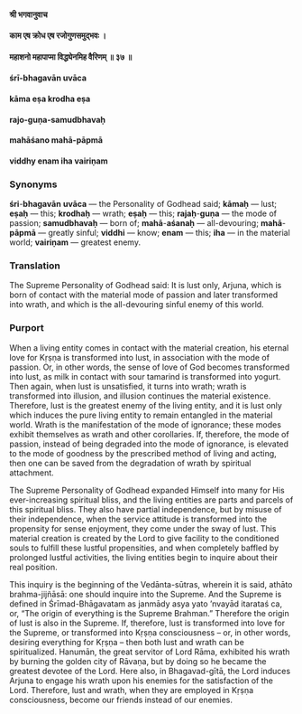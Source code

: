 #### श्री भगवानुवाच
#### काम एष क्रोध एष रजोगुणसमुद्भवः ।
#### महाशनो महापाप्मा विद्ध्येनमिह वैरिणम् ॥ ३७ ॥

#### śrī-bhagavān uvāca
#### kāma eṣa krodha eṣa
#### rajo-guṇa-samudbhavaḥ
#### mahāśano mahā-pāpmā
#### viddhy enam iha vairiṇam

### Synonyms

**śri**-**bhagavān** **uvāca** — the Personality of Godhead said; **kāmaḥ** — lust; **eṣaḥ** — this; **krodhaḥ** — wrath; **eṣaḥ** — this; **rajaḥ**-**guṇa** — the mode of passion; **samudbhavaḥ** — born of; **mahā**-**aśanaḥ** — all-devouring; **mahā**-**pāpmā** — greatly sinful; **viddhi** — know; **enam** — this; **iha** — in the material world; **vairiṇam** — greatest enemy.

### Translation

The Supreme Personality of Godhead said: It is lust only, Arjuna, which is born of contact with the material mode of passion and later transformed into wrath, and which is the all-devouring sinful enemy of this world.

### Purport

When a living entity comes in contact with the material creation, his eternal love for Kṛṣṇa is transformed into lust, in association with the mode of passion. Or, in other words, the sense of love of God becomes transformed into lust, as milk in contact with sour tamarind is transformed into yogurt. Then again, when lust is unsatisfied, it turns into wrath; wrath is transformed into illusion, and illusion continues the material existence. Therefore, lust is the greatest enemy of the living entity, and it is lust only which induces the pure living entity to remain entangled in the material world. Wrath is the manifestation of the mode of ignorance; these modes exhibit themselves as wrath and other corollaries. If, therefore, the mode of passion, instead of being degraded into the mode of ignorance, is elevated to the mode of goodness by the prescribed method of living and acting, then one can be saved from the degradation of wrath by spiritual attachment.

The Supreme Personality of Godhead expanded Himself into many for His ever-increasing spiritual bliss, and the living entities are parts and parcels of this spiritual bliss. They also have partial independence, but by misuse of their independence, when the service attitude is transformed into the propensity for sense enjoyment, they come under the sway of lust. This material creation is created by the Lord to give facility to the conditioned souls to fulfill these lustful propensities, and when completely baffled by prolonged lustful activities, the living entities begin to inquire about their real position.

This inquiry is the beginning of the Vedānta-sūtras, wherein it is said, athāto brahma-jijñāsā: one should inquire into the Supreme. And the Supreme is defined in Śrīmad-Bhāgavatam as janmādy asya yato ’nvayād itarataś ca, or, “The origin of everything is the Supreme Brahman.” Therefore the origin of lust is also in the Supreme. If, therefore, lust is transformed into love for the Supreme, or transformed into Kṛṣṇa consciousness – or, in other words, desiring everything for Kṛṣṇa – then both lust and wrath can be spiritualized. Hanumān, the great servitor of Lord Rāma, exhibited his wrath by burning the golden city of Rāvaṇa, but by doing so he became the greatest devotee of the Lord. Here also, in Bhagavad-gītā, the Lord induces Arjuna to engage his wrath upon his enemies for the satisfaction of the Lord. Therefore, lust and wrath, when they are employed in Kṛṣṇa consciousness, become our friends instead of our enemies.